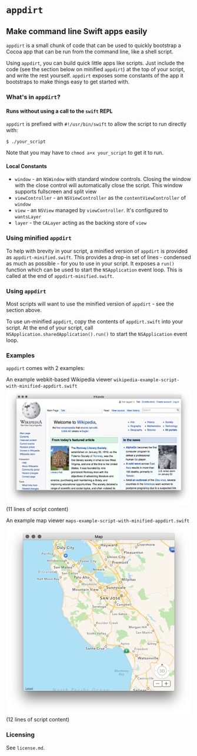 # `appdirt`
## Make command line Swift apps easily

`appdirt` is a small chunk of code that can be used to quickly bootstrap a Cocoa app that can be run from the command line, like a shell script.

Using `appdirt`, you can build quick little apps like scripts. Just include the code (see the section below on minified `appdirt`) at the top of your script, and write the rest yourself. `appdirt` exposes some constants of the app it bootstraps to make things easy to get started with.

### What's in `appdirt`?

#### Runs without using a call to the `swift` REPL

`appdirt` is prefixed with `#!/usr/bin/swift` to allow the script to run directly with:

    $ ./your_script

Note that you may have to `chmod a+x your_script` to get it to run.

#### Local Constants

 - `window` - an `NSWindow` with standard window controls. Closing the window with the close control will automatically close the script. This window supports fullscreen and split view
 - `viewController` - an `NSViewController` as the `contentViewController` of `window`
 - `view` - an `NSView` managed by `viewController`. It's configured to `wantsLayer`
 - `layer` - the `CALayer` acting as the backing store of `view`

### Using minified `appdirt`

To help with brevity in your script, a minified version of `appdirt` is provided as `appdirt-minified.swift`. This provides a drop-in set of lines - condensed as much as possible - for you to use in your script. It exposes a `run()` function which can be used to start the `NSApplication` event loop. This is called at the end of `appdirt-minified.swift`.

### Using `appdirt`

Most scripts will want to use the minified version of `appdirt` - see the section above.

To use un-minified `appdirt`, copy the contents of `appdirt.swift` into your script. At the end of your script, call `NSApplication.sharedApplication().run()` to start the `NSApplication` event loop.

### Examples

`appdirt` comes with 2 examples:

An example webkit-based Wikipedia viewer  `wikipedia-example-script-with-minified-appdirt.swift`
![wikipedia_screenshot](wikipedia_screenshot.png)
(11 lines of script content)

An example map viewer  `maps-example-script-with-minified-appdirt.swift`
![map_screenshot](map_screenshot.png)
(12 lines of script content)

### Licensing

See `license.md`.

